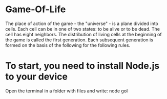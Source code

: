 # Game-Of-Life

The place of action of the game - the "universe" - is a plane divided into cells. Each cell can be in one of two states: to be alive or to be dead. The cell has eight neighbors. The distribution of living cells at the beginning of the game is called the first generation. Each subsequent generation is formed on the basis of the following for the following rules.

# To start, you need to install Node.js to your device
Open the terminal in a folder with files and write: node gol
